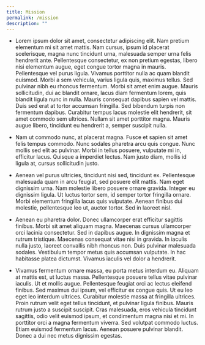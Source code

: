 ```yaml
---
title: Mission
permalink: /mission
description: ""
---
```


* Lorem ipsum dolor sit amet, consectetur adipiscing elit. Nam pretium elementum mi sit amet mattis. Nam cursus, ipsum id placerat scelerisque, magna nunc tincidunt urna, malesuada semper urna felis hendrerit ante. Pellentesque consectetur, ex non pretium egestas, libero nisi elementum augue, eget congue tortor magna in mauris. Pellentesque vel purus ligula. Vivamus porttitor nulla ac quam blandit euismod. Morbi a sem vehicula, varius ligula quis, maximus tellus. Sed pulvinar nibh eu rhoncus fermentum. Morbi sit amet enim augue. Mauris sollicitudin, dui ac blandit ornare, lacus diam fermentum lorem, quis blandit ligula nunc in nulla. Mauris consequat dapibus sapien vel mattis. Duis sed erat at tortor accumsan fringilla. Sed bibendum turpis non fermentum dapibus. Curabitur tempus lacus molestie elit hendrerit, sit amet commodo sem ultrices. Nullam sit amet porttitor magna. Mauris augue libero, tincidunt eu hendrerit a, semper suscipit nulla.

* Nam ut commodo nunc, at placerat magna. Fusce et sapien sit amet felis tempus commodo. Nunc sodales pharetra arcu quis congue. Nunc mollis sed elit ac pulvinar. Morbi in tellus posuere, vulputate mi in, efficitur lacus. Quisque a imperdiet lectus. Nam justo diam, mollis id ligula at, cursus sollicitudin justo.

* Aenean vel purus ultricies, tincidunt nisi sed, tincidunt ex. Pellentesque malesuada quam in arcu feugiat, sed posuere elit mattis. Nam eget dignissim urna. Nam molestie libero posuere ornare gravida. Integer eu dignissim ligula. Ut luctus tortor sem, id semper tortor fringilla ornare. Morbi elementum fringilla lacus quis vulputate. Aenean finibus dui molestie, pellentesque leo ut, auctor tortor. Sed in laoreet nisl.

* Aenean eu pharetra dolor. Donec ullamcorper erat efficitur sagittis finibus. Morbi sit amet aliquam magna. Maecenas cursus ullamcorper orci lacinia consectetur. Sed in dapibus augue. In dignissim magna et rutrum tristique. Maecenas consequat vitae nisi in gravida. In iaculis nulla justo, laoreet convallis nibh rhoncus non. Duis pulvinar malesuada sodales. Vestibulum tempor metus quis accumsan vulputate. In hac habitasse platea dictumst. Vivamus iaculis vel dolor a hendrerit.

* Vivamus fermentum ornare massa, eu porta metus interdum eu. Aliquam at mattis est, ut luctus massa. Pellentesque posuere tellus vitae pulvinar iaculis. Ut et mollis augue. Pellentesque feugiat orci ac lectus eleifend finibus. Sed maximus dui ipsum, vel efficitur ex congue quis. Ut eu leo eget leo interdum ultrices. Curabitur molestie massa at fringilla ultrices. Proin rutrum velit eget tellus tincidunt, et pulvinar ligula finibus. Mauris rutrum justo a suscipit suscipit. Cras malesuada, eros vehicula tincidunt sagittis, odio velit euismod ipsum, et condimentum magna nisi et mi. In porttitor orci a magna fermentum viverra. Sed volutpat commodo luctus. Etiam euismod fermentum lacus. Aenean posuere pulvinar blandit. Donec a dui nec metus dignissim egestas.